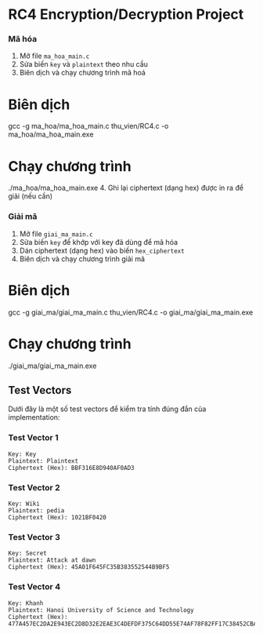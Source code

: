 # RC4 Encryption/Decryption Project
### Mã hóa

1. Mở file `ma_hoa_main.c`
2. Sửa biến `key` và `plaintext` theo nhu cầu
3. Biên dịch và chạy chương trình mã hoá

# Biên dịch
gcc -g ma_hoa/ma_hoa_main.c thu_vien/RC4.c -o ma_hoa/ma_hoa_main.exe

# Chạy chương trình
./ma_hoa/ma_hoa_main.exe
4. Ghi lại ciphertext (dạng hex) được in ra để giải  (nếu cần)

### Giải mã

1. Mở file `giai_ma_main.c`
2. Sửa biến `key` để khớp với key đã dùng để mã hóa
3. Dán ciphertext (dạng hex) vào biến `hex_ciphertext`
4. Biên dịch và chạy chương trình giải mã
# Biên dịch
gcc -g giai_ma/giai_ma_main.c thu_vien/RC4.c -o giai_ma/giai_ma_main.exe

# Chạy chương trình
./giai_ma/giai_ma_main.exe


## Test Vectors

Dưới đây là một số test vectors để kiểm tra tính đúng đắn của implementation:

### Test Vector 1
```
Key: Key
Plaintext: Plaintext
Ciphertext (Hex): BBF316E8D940AF0AD3
```

### Test Vector 2
```
Key: Wiki
Plaintext: pedia
Ciphertext (Hex): 1021BF0420
```

### Test Vector 3
```
Key: Secret
Plaintext: Attack at dawn
Ciphertext (Hex): 45A01F645FC35B383552544B9BF5
```
### Test Vector 4
```
Key: Khanh
Plaintext: Hanoi University of Science and Technology
Ciphertext (Hex): 477A457EC2DA2E943EC2D8D32E2EAE3C4DEFDF375C64DD55E74AF78F82FF17C38452CBA7B2CA1B878374
```